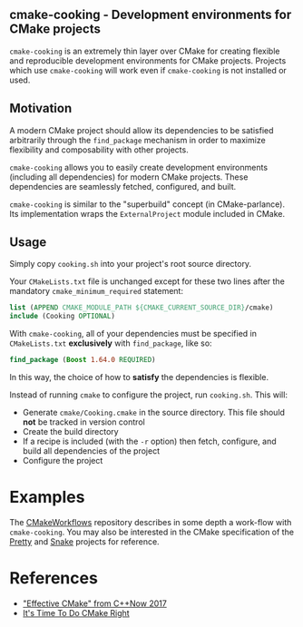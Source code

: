 cmake-cooking - Development environments for CMake projects
-----------------------------------------

`cmake-cooking` is an extremely thin layer over CMake for creating flexible and reproducible development environments for CMake projects. Projects which use `cmake-cooking` will work even if `cmake-cooking` is not installed or used.

## Motivation

A modern CMake project should allow its dependencies to be satisfied arbitrarily through the `find_package` mechanism in order to maximize flexibility and composability with other projects.

`cmake-cooking` allows you to easily create development environments (including all dependencies) for modern CMake projects. These dependencies are seamlessly fetched, configured, and built.

`cmake-cooking` is similar to the  "superbuild" concept (in CMake-parlance). Its implementation wraps the `ExternalProject` module included in CMake.

## Usage

Simply copy `cooking.sh` into your project's root source directory.

Your `CMakeLists.txt` file is unchanged except for these two lines after the mandatory `cmake_minimum_required` statement:

```CMake
list (APPEND CMAKE_MODULE_PATH ${CMAKE_CURRENT_SOURCE_DIR}/cmake)
include (Cooking OPTIONAL)
```

With `cmake-cooking`, all of your dependencies must be specified in `CMakeLists.txt` **exclusively** with `find_package`, like so:

```CMake
find_package (Boost 1.64.0 REQUIRED)
```

In this way, the choice of how to **satisfy** the dependencies is flexible.

Instead of running `cmake` to configure the project, run `cooking.sh`. This will:

 - Generate `cmake/Cooking.cmake` in the source directory. This file should **not** be tracked in version control
 - Create the build directory
 - If a recipe is included (with the `-r` option) then fetch, configure, and build all dependencies of the project
 - Configure the project

# Examples

The [CMakeWorkflows](https://github.com/hakuch/CMakeWorkflows) repository describes in some depth a work-flow with `cmake-cooking`. You may also be interested in the CMake specification of the [Pretty](https://github.com/hakuch/Pretty) and [Snake](https://github.com/hakuch/Snake) projects for reference.

# References

- ["Effective CMake" from C++Now 2017](https://www.youtube.com/watch?v=bsXLMQ6WgIk)
- [It's Time To Do CMake Right](https://pabloariasal.github.io/2018/02/19/its-time-to-do-cmake-right/)
